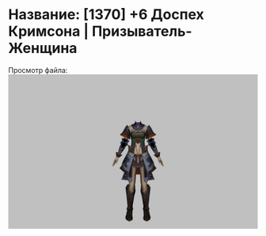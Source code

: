 # Название: [1370] +6 Доспех Кримсона | Призыватель-Женщина

Просмотр файла:
![p090004.png](p090004.png)